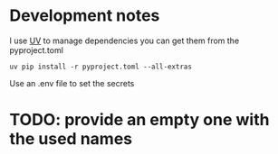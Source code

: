 # Development notes

I use [UV](https://github.com/astral-sh/uv) to manage dependencies
you can get them from the pyproject.toml

```shell
uv pip install -r pyproject.toml --all-extras
```

Use an .env file to set the secrets
# TODO: provide an empty one with the used names